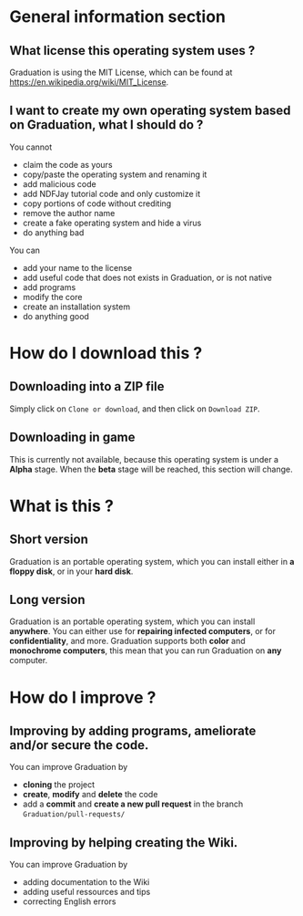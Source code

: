 # General information section
## What license this operating system uses ?
Graduation is using the MIT License, which can be found at https://en.wikipedia.org/wiki/MIT_License.

## I want to create my own operating system based on Graduation, what I should do ?
You cannot
- claim the code as yours
- copy/paste the operating system and renaming it
- add malicious code
- add NDFJay tutorial code and only customize it
- copy portions of code without crediting
- remove the author name
- create a fake operating system and hide a virus
- do anything bad

You can
- add your name to the license
- add useful code that does not exists in Graduation, or is not native
- add programs
- modify the core
- create an installation system
- do anything good

# How do I download this ?
## Downloading into a ZIP file
Simply click on `Clone or download`, and then click on `Download ZIP`.

## Downloading in game
This is currently not available, because this operating system is under a **Alpha** stage. When the **beta** stage will be reached, this section will change.

# What is this ?
## Short version
Graduation is an portable operating system, which you can install either in **a floppy disk**, or in your **hard disk**.

## Long version
Graduation is an portable operating system, which you can install **anywhere**. You can either use for **repairing infected computers**, or for **confidentiality**, and more. Graduation supports both **color** and **monochrome computers**, this mean that you can run Graduation on **any** computer.

# How do I improve ?
## Improving by adding programs, ameliorate and/or secure the code.
You can improve Graduation by
- **cloning** the project
- **create**, **modify** and **delete** the code
- add a **commit** and **create a new pull request** in the branch `Graduation/pull-requests/`

## Improving by helping creating the Wiki.
You can improve Graduation by
- adding documentation to the Wiki
- adding useful ressources and tips
- correcting English errors
